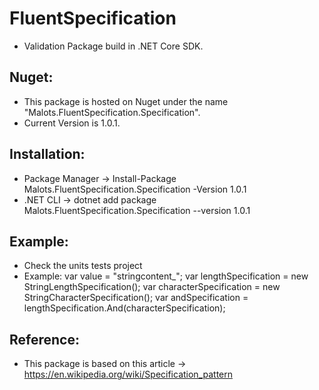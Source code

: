 # FluentSpecification

- Validation Package build in .NET Core  SDK.

## Nuget:

- This package is hosted on Nuget under the name "Malots.FluentSpecification.Specification".
- Current Version is 1.0.1.

## Installation:

- Package Manager -> Install-Package Malots.FluentSpecification.Specification -Version 1.0.1
- .NET CLI -> dotnet add package Malots.FluentSpecification.Specification --version 1.0.1

## Example:

- Check the units tests project
- Example:  var value = "stringcontent_";
            var lengthSpecification = new StringLengthSpecification<string>();
            var characterSpecification = new StringCharacterSpecification<string>();
            var andSpecification = lengthSpecification.And(characterSpecification);

## Reference:

- This package is based on this article -> https://en.wikipedia.org/wiki/Specification_pattern


